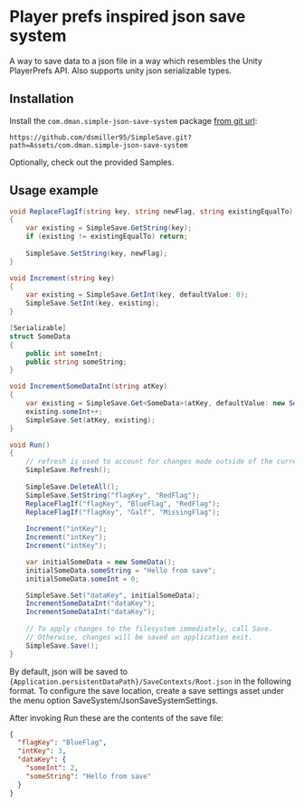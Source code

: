 # Player prefs inspired json save system

A way to save data to a json file in a way which resembles the Unity PlayerPrefs API. Also supports unity json serializable types.

## Installation

Install the `com.dman.simple-json-save-system` package [from git url](https://docs.unity3d.com/6000.0/Documentation/Manual/upm-git.html):
```
https://github.com/dsmiller95/SimpleSave.git?path=Assets/com.dman.simple-json-save-system
```

Optionally, check out the provided Samples.

## Usage example

```csharp
void ReplaceFlagIf(string key, string newFlag, string existingEqualTo)
{
    var existing = SimpleSave.GetString(key);
    if (existing != existingEqualTo) return;
    
    SimpleSave.SetString(key, newFlag);
}

void Increment(string key)
{
    var existing = SimpleSave.GetInt(key, defaultValue: 0);
    SimpleSave.SetInt(key, existing);
}

[Serializable]
struct SomeData
{
    public int someInt;
    public string someString;
}

void IncrementSomeDataInt(string atKey)
{
    var existing = SimpleSave.Get<SomeData>(atKey, defaultValue: new SomeData());
    existing.someInt++;
    SimpleSave.Set(atKey, existing);
}

void Run()
{
    // refresh is used to account for changes made outside of the current application
    SimpleSave.Refresh();
    
    SimpleSave.DeleteAll();
    SimpleSave.SetString("flagKey", "RedFlag");
    ReplaceFlagIf("flagKey", "BlueFlag", "RedFlag");
    ReplaceFlagIf("flagKey", "Galf", "MissingFlag");
    
    Increment("intKey");
    Increment("intKey");
    Increment("intKey");

    var initialSomeData = new SomeData();
    initialSomeData.someString = "Hello from save";
    initialSomeData.someInt = 0;

    SimpleSave.Set("dataKey", initialSomeData);
    IncrementSomeDataInt("dataKey");
    IncrementSomeDataInt("dataKey");
    
    // To apply changes to the filesystem immediately, call Save.
    // Otherwise, changes will be saved on application exit.
    SimpleSave.Save();
}
```

By default, json will be saved to `{Application.persistentDataPath}/SaveContexts/Root.json` in the following format.
To configure the save location, create a save settings asset under the menu option SaveSystem/JsonSaveSystemSettings.

After invoking Run these are the contents of the save file:

```json
{
  "flagKey": "BlueFlag",
  "intKey": 3,
  "dataKey": {
    "someInt": 2,
    "someString": "Hello from save"
  }
}
```
